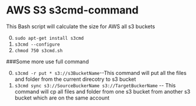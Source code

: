 # AWS S3 s3cmd-command
This Bash script will calculate the size for AWS all s3 buckets


0. `sudo apt-get install s3cmd`
0.  `s3cmd --configure`
0.  `chmod 750 s3cmd.sh`


###Some more use full command 

0. `s3cmd -r put * s3://s3BucketName`--This command will put all the files and folder from the current direcotry to s3 bucket 
0. `s3cmd sync s3://SourceBuckerName s3://TargetBuckerName` -- This command will cp all files and folder from one s3 bucket from another s3 bucket which are on the same account
 

  

